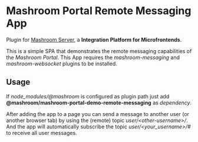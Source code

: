 
# Mashroom Portal Remote Messaging App

Plugin for [Mashroom Server](https://www.mashroom-server.com), a **Integration Platform for Microfrontends**.

This is a simple SPA that demonstrates the remote messaging capabilities of the _Mashroom Portal_.
This App requires the _mashroom-messaging_ and _mashroom-websocket_ plugins to be installed.

## Usage

If *node_modules/@mashroom* is configured as plugin path just add **@mashroom/mashroom-portal-demo-remote-messaging** as *dependency*.

After adding the app to a page you can send a message to another user (or another browser tab)
by using the (remote) topic _user/&lt;other-username&gt;/<something>_.
And the app will automatically subscribe the topic _user/<your_username>/#_ to receive all user messages.



